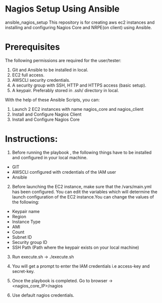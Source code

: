 # Nagios Setup Using Ansible
ansible_nagios_setup
This repository is for creating aws ec2 instances and installing and configuring Nagios Core and NRPE(on client) using Ansible.

# Prerequisites
The following permissions are required for the user/tester:
1. Git and Ansible to be installed in local.
2. EC2 full access.
3. AWSCLI security credentials. 
4. A security group with SSH, HTTP and HTTPS access (basic setup).
5. A keypair. Preferably stored in .ssh/ directory in local.

With the help of these Ansible Scripts, you can:

1. Launch 2 EC2 instances with name nagios_core and nagios_client
2. Install and Configure Nagios Client
3. Install and Configure Nagios Core

# Instructions:

1. Before running the playbook , the following things have to be installed and configured in your local machine. 
   
* GIT
* AWSCLI configured with credentials of the IAM user
* Ansible
   
2. Before launching the EC2 instance, make sure that the /vars/main.yml has been configured. You can edit the variables which will determine the launch configuration of the EC2 instance.You can change the values of the following:
   
* Keypair name
* Region
* Instance Type
* AMI
* Count
* Subnet ID
* Security group ID
* SSH Path (Path where the keypair exists on your local machine)

3. Run execute.sh ->  ./execute.sh

4. You will get a prompt to enter the IAM credentials i.e access-key and secret-key. 
5. Once the playbook is completed. Go to browser ->  <nagios_core_IP>/nagios 
6. Use default nagios credentials.
